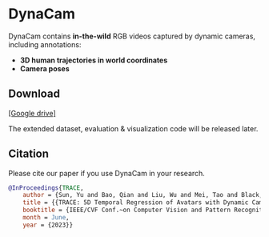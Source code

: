 # DynaCam

DynaCam contains **in-the-wild** RGB videos captured by dynamic cameras, including annotations:  
 - **3D human trajectories in world coordinates**
 - **Camera poses**  

## Download

[[Google drive]](https://drive.google.com/drive/folders/12zJYkTlKPn_3tlh96BQ6zuyEr3vTxqRw?usp=sharing) 

The extended dataset, evaluation & visualization code will be released later. 

## Citation
Please cite our paper if you use DynaCam in your research. 
```bibtex
@InProceedings{TRACE,
    author = {Sun, Yu and Bao, Qian and Liu, Wu and Mei, Tao and Black, Michael J.},
    title = {{TRACE: 5D Temporal Regression of Avatars with Dynamic Cameras in 3D Environments}}, 
    booktitle = {IEEE/CVF Conf.~on Computer Vision and Pattern Recognition (CVPR)}, 
    month = June, 
    year = {2023}}
```